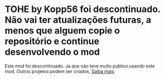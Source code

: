 # TOHE by Kopp56 foi descontinuado. Não vai ter atualizações futuras, a menos que alguem copie o repositório e continue desenvolvendo o mod
Este mod foi descontinuado. Ja que não teve muito publico usando este mod. Outros projetos podem ser criados, [Saiba mais](https://github.com/Kopp56-Server)
